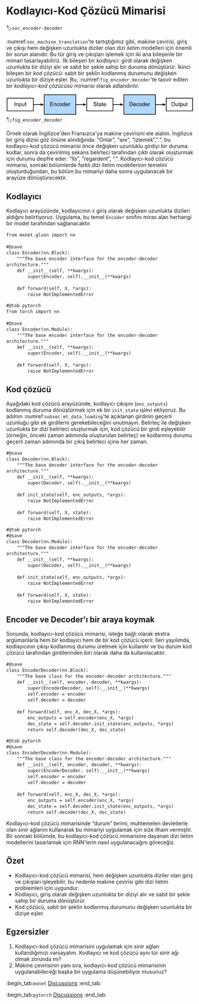 # Kodlayıcı-Kod Çözücü Mimarisi
:label:`sec_encoder-decoder`

:numref:`sec_machine_translation`'te tartıştığımız gibi, makine çevirisi, giriş ve çıkışı hem değişken uzunlukta diziler olan dizi iletim modelleri için önemli bir sorun alanıdır. Bu tür giriş ve çıkışları işlemek için iki ana bileşenle bir mimari tasarlayabiliriz. İlk bileşen bir *kodlayıcı*: girdi olarak değişken uzunlukta bir diziyi alır ve sabit bir şekle sahip bir duruma dönüştürür. İkinci bileşen bir *kod çözücü*: sabit bir şeklin kodlanmış durumunu değişken uzunlukta bir diziye eşler. Bu, :numref:`fig_encoder_decoder`'te tasvir edilen bir *kodlayıcı-kod çözücüsü* mimarisi olarak adlandırılır.

![The encoder-decoder architecture.](../img/encoder-decoder.svg)
:label:`fig_encoder_decoder`

Örnek olarak İngilizce'den Fransızca'ya makine çevirisini ele alalım. İngilizce bir giriş dizisi göz önüne alındığında: “Onlar”, “are”, “izlemek”,”.“, bu kodlayıcı-kod çözücü mimarisi önce değişken uzunluklu girdiyi bir duruma kodlar, sonra da çevirilmiş sekans belirteci tarafından çıktı olarak oluşturmak için durumu deşifre eder: “Ils”, “regardent”, “.”. Kodlayıcı-kod çözücü mimarisi, sonraki bölümlerde farklı dizi iletim modellerinin temelini oluşturduğundan, bu bölüm bu mimariyi daha sonra uygulanacak bir arayüze dönüştürecektir.

## Kodlayıcı

Kodlayıcı arayüzünde, kodlayıcının `X` giriş olarak değişken uzunlukta dizileri aldığını belirtiyoruz. Uygulama, bu temel `Encoder` sınıfını miras alan herhangi bir model tarafından sağlanacaktır.

```{.python .input}
from mxnet.gluon import nn

#@save
class Encoder(nn.Block):
    """The base encoder interface for the encoder-decoder architecture."""
    def __init__(self, **kwargs):
        super(Encoder, self).__init__(**kwargs)

    def forward(self, X, *args):
        raise NotImplementedError
```

```{.python .input}
#@tab pytorch
from torch import nn

#@save
class Encoder(nn.Module):
    """The base encoder interface for the encoder-decoder architecture."""
    def __init__(self, **kwargs):
        super(Encoder, self).__init__(**kwargs)

    def forward(self, X, *args):
        raise NotImplementedError
```

## Kod çözücü

Aşağıdaki kod çözücü arayüzünde, kodlayıcı çıkışını (`enc_outputs`) kodlanmış duruma dönüştürmek için ek bir `init_state` işlevi ekliyoruz. Bu adımın :numref:`subsec_mt_data_loading`'te açıklanan girdinin geçerli uzunluğu gibi ek girdilerin gerekebileceğini unutmayın. Belirteç ile değişken uzunlukta bir dizi belirteci oluşturmak için, kod çözücü bir girdi eşleyebilir (örneğin, önceki zaman adımında oluşturulan belirteç) ve kodlanmış durumu geçerli zaman adımında bir çıkış belirteci içine her zaman.

```{.python .input}
#@save
class Decoder(nn.Block):
    """The base decoder interface for the encoder-decoder architecture."""
    def __init__(self, **kwargs):
        super(Decoder, self).__init__(**kwargs)

    def init_state(self, enc_outputs, *args):
        raise NotImplementedError

    def forward(self, X, state):
        raise NotImplementedError
```

```{.python .input}
#@tab pytorch
#@save
class Decoder(nn.Module):
    """The base decoder interface for the encoder-decoder architecture."""
    def __init__(self, **kwargs):
        super(Decoder, self).__init__(**kwargs)

    def init_state(self, enc_outputs, *args):
        raise NotImplementedError

    def forward(self, X, state):
        raise NotImplementedError
```

## Encoder ve Decoder'ı bir araya koymak

Sonunda, kodlayıcı-kod çözücü mimarisi, isteğe bağlı olarak ekstra argümanlarla hem bir kodlayıcı hem de bir kod çözücü içerir. İleri yayılımda, kodlayıcının çıkışı kodlanmış durumu üretmek için kullanılır ve bu durum kod çözücü tarafından girdilerinden biri olarak daha da kullanılacaktır.

```{.python .input}
#@save
class EncoderDecoder(nn.Block):
    """The base class for the encoder-decoder architecture."""
    def __init__(self, encoder, decoder, **kwargs):
        super(EncoderDecoder, self).__init__(**kwargs)
        self.encoder = encoder
        self.decoder = decoder

    def forward(self, enc_X, dec_X, *args):
        enc_outputs = self.encoder(enc_X, *args)
        dec_state = self.decoder.init_state(enc_outputs, *args)
        return self.decoder(dec_X, dec_state)
```

```{.python .input}
#@tab pytorch
#@save
class EncoderDecoder(nn.Module):
    """The base class for the encoder-decoder architecture."""
    def __init__(self, encoder, decoder, **kwargs):
        super(EncoderDecoder, self).__init__(**kwargs)
        self.encoder = encoder
        self.decoder = decoder

    def forward(self, enc_X, dec_X, *args):
        enc_outputs = self.encoder(enc_X, *args)
        dec_state = self.decoder.init_state(enc_outputs, *args)
        return self.decoder(dec_X, dec_state)
```

Kodlayıcı-kod çözücü mimarisinde “durum” terimi, muhtemelen devletlerle olan sinir ağlarını kullanarak bu mimariyi uygulamak için size ilham vermiştir. Bir sonraki bölümde, bu kodlayıcı-kod çözücü mimarisine dayanan dizi iletim modellerini tasarlamak için RNN'lerin nasıl uygulanacağını göreceğiz.

## Özet

* Kodlayıcı-kod çözücü mimarisi, hem değişken uzunlukta diziler olan giriş ve çıkışları işleyebilir, bu nedenle makine çevirisi gibi dizi iletim problemleri için uygundur.
* Kodlayıcı, giriş olarak değişken uzunlukta bir diziyi alır ve sabit bir şekle sahip bir duruma dönüştürür.
* Kod çözücü, sabit bir şeklin kodlanmış durumunu değişken uzunlukta bir diziye eşler.

## Egzersizler

1. Kodlayıcı-kod çözücü mimarisini uygulamak için sinir ağları kullandığımızı varsayalım. Kodlayıcı ve kod çözücü aynı tür sinir ağı olmak zorunda mı?
1. Makine çevirisinin yanı sıra, kodlayıcı-kod çözücü mimarisinin uygulanabileceği başka bir uygulama düşünebiliyor musunuz?

:begin_tab:`mxnet`
[Discussions](https://discuss.d2l.ai/t/341)
:end_tab:

:begin_tab:`pytorch`
[Discussions](https://discuss.d2l.ai/t/1061)
:end_tab:
